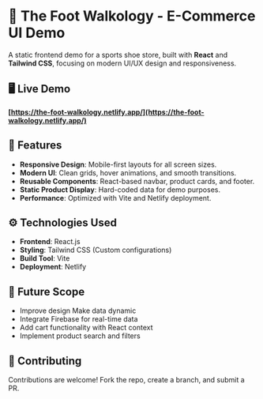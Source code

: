 # 🚀 The Foot Walkology - E-Commerce UI Demo 

A static frontend demo for a sports shoe store, built with **React** and **Tailwind CSS**, focusing on modern UI/UX design and responsiveness.

## 🖥️ Live Demo  
**[https://the-foot-walkology.netlify.app/](https://the-foot-walkology.netlify.app/)**  

## 📌 Features  
- **Responsive Design**: Mobile-first layouts for all screen sizes.  
- **Modern UI**: Clean grids, hover animations, and smooth transitions.  
- **Reusable Components**: React-based navbar, product cards, and footer.  
- **Static Product Display**: Hard-coded data for demo purposes.  
- **Performance**: Optimized with Vite and Netlify deployment.  

## ⚙️ Technologies Used  
- **Frontend**: React.js  
- **Styling**: Tailwind CSS (Custom configurations)  
- **Build Tool**: Vite  
- **Deployment**: Netlify

## 🔮 Future Scope
- Improve design Make data dynamic
- Integrate Firebase for real-time data
- Add cart functionality with React context
- Implement product search and filters

## 🤝 Contributing
Contributions are welcome! Fork the repo, create a branch, and submit a PR.

